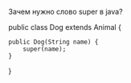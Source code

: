 Зачем нужно слово super в java?

public class Dog extends Animal {

    public Dog(String name) {
        super(name);
    }
}